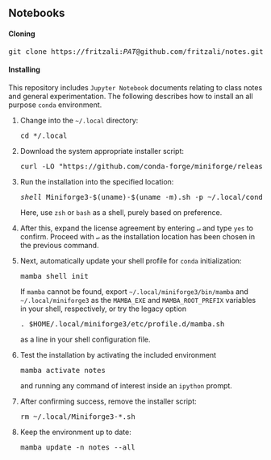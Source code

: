 ## Notebooks

#### Cloning

<pre>git clone https://fritzali:<i>PAT</i>@github.com/fritzali/notes.git notebooks</pre>

#### Installing

This repository includes `Jupyter Notebook` documents relating to class notes and general experimentation.
The following describes how to install an all purpose `conda` environment.

1. Change into the `~/.local` directory:

   <pre>cd */.local</pre>

2. Download the system appropriate installer script:

   <pre>curl -LO "https://github.com/conda-forge/miniforge/releases/latest/download/Miniforge3-$(uname)-$(uname -m).sh"</pre>

3. Run the installation into the specified location:

   <pre><i>shell</i> Miniforge3-$(uname)-$(uname -m).sh -p ~/.local/conda</pre>

   Here, use `zsh` or `bash` as a shell, purely based on preference.
   
4. After this, expand the license agreement by entering `↵` and type `yes` to confirm. Proceed with `↵` as
   the installation location has been chosen in the previous command.

5. Next, automatically update your shell profile for `conda` initialization:

   <pre>mamba shell init</pre>

   If `mamba` cannot be found, export `~/.local/miniforge3/bin/mamba` and `~/.local/miniforge3` as the `MAMBA_EXE` and `MAMBA_ROOT_PREFIX`
   variables in your shell, respectively, or try the legacy option

   <pre>. $HOME/.local/miniforge3/etc/profile.d/mamba.sh</pre>

   as a line in your shell configuration file.

6. Test the installation by activating the included environment

   <pre>mamba activate notes</pre>

   and running any command of interest inside an `ipython` prompt.

7. After confirming success, remove the installer script:

   <pre>rm ~/.local/Miniforge3-*.sh</pre>

8. Keep the environment up to date:

   <pre>mamba update -n notes --all</pre>
